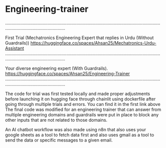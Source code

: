 # Engineering-trainer
............................................................................................................................................................................


First Trial (Mechatronics Engineering Expert that replies in Urdu (Without Guardrails))
https://huggingface.co/spaces/Ahsan25/Mechatronics-Urdu-Assistant
............................................................................................................................................................................

Your diverse engineering expert (With Guardrails).
https://huggingface.co/spaces/Ahsan25/Engineering-Trainer
............................................................................................................................................................................


The code for trial was first tested locally and made proper adjustments before launching it on hugging face through chainlit using dockerfile after going through multiple trials and errors. You can find it in the first link above
The final code was modified for an engineering trainer that can answer from multiple engineering domains and guardrails were put in place to block any other inputs that are not related to those domains.


An AI chatbot workflow was also made using n8n that also uses your google sheets as a tool to fetch data first and also uses gmail as a tool to send the data or specific messages to a given email.





